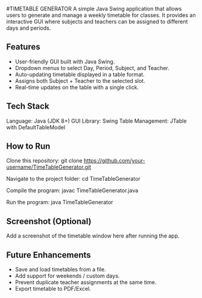 #TIMETABLE GENERATOR
A simple Java Swing application that allows users to generate and manage a weekly timetable for classes.
It provides an interactive GUI where subjects and teachers can be assigned to different days and periods.

## Features
- User-friendly GUI built with Java Swing.
- Dropdown menus to select Day, Period, Subject, and Teacher.
- Auto-updating timetable displayed in a table format.
- Assigns both Subject + Teacher to the selected slot.
- Real-time updates on the table with a single click.

## Tech Stack
Language: Java (JDK 8+)
GUI Library: Swing
Table Management: JTable with DefaultTableModel

## How to Run
Clone this repository:
git clone https://github.com/your-username/TimeTableGenerator.git

Navigate to the project folder:
cd TimeTableGenerator

Compile the program:
javac TimeTableGenerator.java

Run the program:
java TimeTableGenerator

## Screenshot (Optional)

Add a screenshot of the timetable window here after running the app.

## Future Enhancements
- Save and load timetables from a file.
- Add support for weekends / custom days.
- Prevent duplicate teacher assignments at the same time.
- Export timetable to PDF/Excel.
